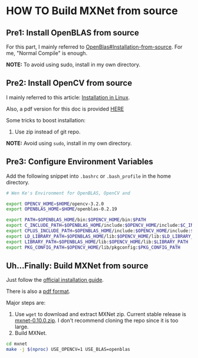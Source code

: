 # HOW TO Build MXNet from source

## Pre1: Install OpenBLAS from source

For this part, I mainly referred to [OpenBlas#Installation-from-source](https://github.com/xianyi/OpenBLAS#installation-from-source). For me, "Normal Compile" is enough.

**NOTE:** To avoid using sudo, install in my own directory.

## Pre2: Install OpenCV from source

I mainly referred to this article: [Installation in Linux](http://docs.opencv.org/2.4/doc/tutorials/introduction/linux_install/linux_install.html).

Also, a pdf version for this doc is provided [HERE](appendix/Installation_in_Linux-OpenCV_2.4.13.pdf)

Some tricks to boost installation:

1. Use zip instead of git repo.


**NOTE:** Avoid using `sudo`, install in my own directory.

## Pre3: Configure Environment Variables

Add the following snippet into `.bashrc` or `.bash_profile` in the home directory.

```sh
# Wen Ke's Environment for OpenBLAS, OpenCV and 

export OPENCV_HOME=$HOME/opencv-3.2.0
export OPENBLAS_HOME=$HOME/openblas-0.2.19

export PATH=$OPENBLAS_HOME/bin:$OPENCV_HOME/bin:$PATH
export C_INCLUDE_PATH=$OPENBLAS_HOME/include:$OPENCV_HOME/include:$C_INCLUDE_PATH
export CPLUS_INCLUDE_PATH=$OPENBLAS_HOME/include:$OPENCV_HOME/include:$CPLUS_INCLUDE_PATH
export LD_LIBRARY_PATH=$OPENBLAS_HOME/lib:$OPENCV_HOME/lib:$LD_LIBRARY_PATH
export LIBRARY_PATH=$OPENBLAS_HOME/lib:$OPENCV_HOME/lib:$LIBRARY_PATH
export PKG_CONFIG_PATH=$OPENCV_HOME/lib/pkgconfig:$PKG_CONFIG_PATH
```

## Uh...Finally: Build MXNet from source

Just follow the [official installation guide](http://mxnet.io/get_started/install.html).

There is also a [pdf format](appendix/Installing_MXNet_mxnet_documentation.pdf).

Major steps are:

1. Use `wget` to download and extract MXNet zip. Current stable release is [mxnet-0.10.0.zip](https://codeload.github.com/dmlc/mxnet/zip/v0.10.0). I don't recommend cloning the repo since it is too large.
2. Build MXNet.

```sh
cd mxnet
make -j $(nproc) USE_OPENCV=1 USE_BLAS=openblas
```

